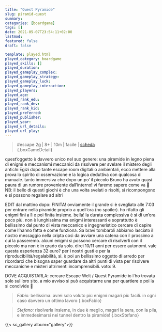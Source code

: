 ```yaml
---
title: "Quest Pyramide"
slug: piramid-quest
summary: 
categories: [boardgame]
tags: []
date: 2021-05-07T23:54:11+02:00
lastmod: 
featured: false
draft: false

template: played.html
played_category: boardgame
played_skills: []
played_duration: 
played_gameplay_complex: 
played_gameplay_strategy: 
played_gameplay_luck: 
played_gameplay_interaction: 
played_players: 
played_age: 
played_rank_edu: 
played_rank_dev: 
played_rank_kid: 
played_preferred: 
played_publisher: 
played_year: 
played_url_details: 
played_url_play: 
---
```


> #escape
> 2g | 8+ | 10m | facile | [scheda]()  
{.boxGameDetail}

quest’oggetto è davvero unico nel suo genere: una piramide in legno piena di enigmi e meccanismi meccanici da risolvere per svelare il mistero degli antichi Egizi
dopo tante escape room digitali o ambientali, ecco mettere alla prova lo spirito di osservazione e la logica deduttiva con qualcosa di manuale. 
tanto immersiva che dopo un po’ il piccolo Bruno ha avuto quasi paura di un rumore proveniente dall’interno!
vi faremo sapere come va 🙂
NB: il bello di questi giochi è che una volta svelati o risolti, si ricompongono e si possono regalare ad altri

EDIT dal mattino dopo:
FINITA! ovviamente il grande si è svegliato alle 7:03 per entrare nella piramide proprio a quell’ora (no spoiler). ho rifatto gli enigmi fini a lì e poi finita insieme. bella! la durata complessiva è si di un’ora poco più. non è lunghissima ma enigmi interessanti e soprattutto è bellissimo dal punto di vista meccanico e ingegneristico cercare di capire come l’hanno fatta e come funziona. Sa bravi tombaroli abbiamo lasciato il nostro messaggio nella cripta così da avviare una catena con il prossimo a cui la passeremo. 
alcuni enigmi si possono cercare di risolverli con il piccolo ma non è in grado da solo. direi 10/11 anni per essere autonomi. vale questa esperienza 32 euro? per i nostri gusti e per la riproducibilità/regalabilità, si. è poi un bellissimo oggetto di arredo per ricordarci che bisogna saper guardare da altri punti di vista per risolvere meccaniche e misteri altrimenti incomprensibili. voto: 9. 

DOVE ACQUISTARLA: cercare Escape Welt / Quest Pyramide io l'ho trovata solo sul loro sito, a mio avviso si può acquistarne una per quartiere e poi la si condivide 🙂

> *Fabio:* bellissima. avrei solo voluto più enigmi magari più facili. in ogni caso davvero un ottimo lavoro
{.boxFabio}

> *Stefano:* risolverla insieme, in due è meglio, magari la sera, con la pila, e immedesimarsi nei tunnel dentro la piramide!
{.boxStefano}

{{< sc_gallery album="gallery">}}
